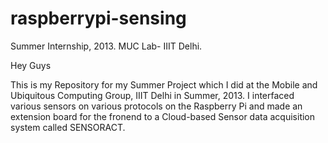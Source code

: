 raspberrypi-sensing
===================

Summer Internship, 2013. MUC Lab- IIIT Delhi.

Hey Guys

This is my Repository for my Summer Project which I did at the
Mobile and Ubiquitous Computing Group, IIIT Delhi in Summer, 2013.
I interfaced various sensors on various protocols on the Raspberry Pi
and made an extension board for the fronend to a Cloud-based Sensor
data acquisition system called SENSORACT.

